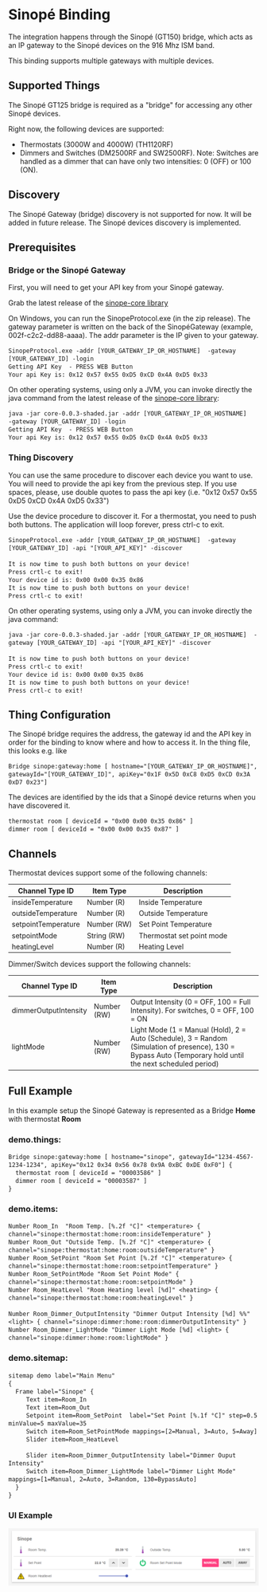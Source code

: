 # Sinopé Binding

The integration happens through the Sinopé (GT150) bridge, which acts as an IP gateway to the Sinopé devices on the 916 Mhz ISM band.

This binding supports multiple gateways with multiple devices.

## Supported Things

The Sinopé GT125 bridge is required as a "bridge" for accessing any other Sinopé devices.

Right now, the following devices are supported:
- Thermostats (3000W and 4000W) (TH1120RF) 
- Dimmers and Switches (DM2500RF and SW2500RF). Note: Switches are handled as a dimmer that can have only two intensities: 0 (OFF) or 100 (ON).

## Discovery

The Sinopé Gateway (bridge) discovery is not supported for now. 
It will be added in future release.
The Sinopé devices discovery is implemented. 

## Prerequisites

### Bridge or the Sinopé Gateway 

First, you will need to get your API key from your Sinopé gateway.

Grab the latest release of the [sinope-core library](<https://github.com/chaton78/sinope-core/releases>)

On Windows, you can run the SinopeProtocol.exe (in the zip release). 
The gateway parameter is written on the back of the SinopéGateway (example, 002f-c2c2-dd88-aaaa). 
The addr parameter is the IP given to your gateway.

```
SinopeProtocol.exe -addr [YOUR_GATEWAY_IP_OR_HOSTNAME]  -gateway [YOUR_GATEWAY_ID] -login
Getting API Key  - PRESS WEB Button
Your api Key is: 0x12 0x57 0x55 0xD5 0xCD 0x4A 0xD5 0x33
```

 On other operating systems, using only a JVM, you can invoke directly the java command from the latest release of the [sinope-core library](<https://github.com/chaton78/sinope-core/releases>):

```
java -jar core-0.0.3-shaded.jar -addr [YOUR_GATEWAY_IP_OR_HOSTNAME]   -gateway [YOUR_GATEWAY_ID] -login
Getting API Key  - PRESS WEB Button
Your api Key is: 0x12 0x57 0x55 0xD5 0xCD 0x4A 0xD5 0x33
```

### Thing Discovery

You can use the same procedure to discover each device you want to use. 
You will need to provide the api key from the previous step. 
If you use spaces, please, use double quotes to pass the api key (i.e. "0x12 0x57 0x55 0xD5 0xCD 0x4A 0xD5 0x33") 

Use the device procedure to discover it. 
For a thermostat, you need to push both buttons. 
The application will loop forever, press ctrl-c to exit.

```
SinopeProtocol.exe -addr [YOUR_GATEWAY_IP_OR_HOSTNAME]  -gateway [YOUR_GATEWAY_ID] -api "[YOUR_API_KEY]" -discover

It is now time to push both buttons on your device!
Press crtl-c to exit!
Your device id is: 0x00 0x00 0x35 0x86
It is now time to push both buttons on your device!
Press crtl-c to exit!
```

On other operating systems, using only a JVM, you can invoke directly the java command:

```
java -jar core-0.0.3-shaded.jar -addr [YOUR_GATEWAY_IP_OR_HOSTNAME]  -gateway [YOUR_GATEWAY_ID] -api "[YOUR_API_KEY]" -discover

It is now time to push both buttons on your device!
Press crtl-c to exit!
Your device id is: 0x00 0x00 0x35 0x86
It is now time to push both buttons on your device!
Press crtl-c to exit!
```

## Thing Configuration

The Sinopé bridge requires the address, the gateway id and the API key in order for the binding to know where and how to access it.
In the thing file, this looks e.g. like

```
Bridge sinope:gateway:home [ hostname="[YOUR_GATEWAY_IP_OR_HOSTNAME]", gatewayId="[YOUR_GATEWAY_ID]", apiKey="0x1F 0x5D 0xC8 0xD5 0xCD 0x3A 0xD7 0x23"]
```

The devices are identified by the ids that a Sinopé device returns when you have discovered it.

```
thermostat room [ deviceId = "0x00 0x00 0x35 0x86" ]
dimmer room [ deviceId = "0x00 0x00 0x35 0x87" ]
```

## Channels

Thermostat devices support some of the following channels:

 Channel Type ID     | Item Type   | Description                                                                                                                            
---------------------|-------------|----------------------------------------------------------------------------------------------------------------------------------------|
 insideTemperature   | Number (R)  | Inside Temperature                                                                                                                     |   
 outsideTemperature  | Number (R)  | Outside Temperature                                                                                                                    | 
 setpointTemperature | Number (RW) | Set Point Temperature                                                                                                                  | 
 setpointMode        | String (RW) | Thermostat set point mode                                                                                                              |     
 heatingLevel        | Number (R)  | Heating Level                                                                                                                             | 

Dimmer/Switch devices support the following channels:

 Channel Type ID         | Item Type   | Description                                                                                                                                                                                                   |
-------------------------|-------------|---------------------------------------------------------------------------------------------------------------------------------------------------------------------------------------------------------------|
 dimmerOutputIntensity   | Number (RW) | Output Intensity (0 = OFF, 100 = Full Intensity). For switches, 0 = OFF, 100 = ON                                                                                                                             |   
 lightMode               | Number (RW) | Light Mode (1 = Manual (Hold), 2 = Auto (Schedule), 3 = Random (Simulation of presence), 130 = Bypass Auto (Temporary hold until the next scheduled period)                                                   |    


## Full Example

In this example setup the Sinopé Gateway is represented as a Bridge **Home** with thermostat **Room**

### demo.things:

```
Bridge sinope:gateway:home [ hostname="sinope", gatewayId="1234-4567-1234-1234", apiKey="0x12 0x34 0x56 0x78 0x9A 0xBC 0xDE 0xF0"] {
  thermostat room [ deviceId = "00003586" ]
  dimmer room [ deviceId = "00003587" ]
}
```

### demo.items:

```
Number Room_In  "Room Temp. [%.2f °C]" <temperature> { channel="sinope:thermostat:home:room:insideTemperature" }
Number Room_Out "Outside Temp. [%.2f °C]" <temperature> { channel="sinope:thermostat:home:room:outsideTemperature" }
Number Room_SetPoint "Room Set Point [%.2f °C]" <temperature> { channel="sinope:thermostat:home:room:setpointTemperature" }
Number Room_SetPointMode "Room Set Point Mode" { channel="sinope:thermostat:home:room:setpointMode" }
Number Room_HeatLevel "Room Heating level [%d]" <heating> { channel="sinope:thermostat:home:room:heatingLevel" }

Number Room_Dimmer_OutputIntensity "Dimmer Output Intensity [%d] %%" <light> { channel="sinope:dimmer:home:room:dimmerOutputIntensity" }
Number Room_Dimmer_LightMode "Dimmer Light Mode [%d] <light> { channel="sinope:dimmer:home:room:lightMode" }
```

### demo.sitemap:

```
sitemap demo label="Main Menu"
{ 
  Frame label="Sinope" {
     Text item=Room_In   
     Text item=Room_Out
     Setpoint item=Room_SetPoint  label="Set Point [%.1f °C]" step=0.5 minValue=5 maxValue=35
     Switch item=Room_SetPointMode mappings=[2=Manual, 3=Auto, 5=Away]
     Slider item=Room_HeatLevel

     Slider item=Room_Dimmer_OutputIntensity label="Dimmer Ouput Intensity"
     Switch item=Room_Dimmer_LightMode label="Dimmer Light Mode" mappings=[1=Manual, 2=Auto, 3=Random, 130=BypassAuto]
  }
}
```

### UI Example

![Example](doc/openhab.png)
